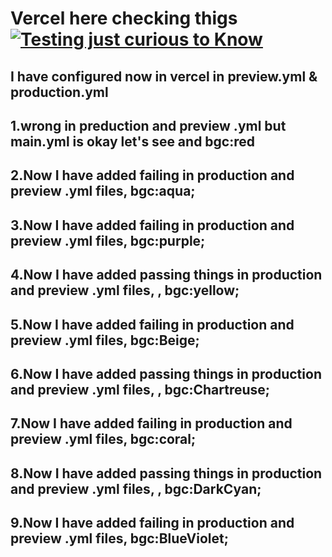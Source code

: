 # Vercel here checking thigs [![Testing just curious to Know](https://github.com/Basudev-Pokharel/github-actions-survives-vercel-fails/actions/workflows/main.yml/badge.svg)](https://github.com/Basudev-Pokharel/github-actions-survives-vercel-fails/actions/workflows/main.yml)

## I have configured now in vercel in **preview.yml** & **production.yml** 

## 1.wrong in preduction and preview .yml but main.yml is okay let's see and bgc:red
## 2.Now I have added failing in production and preview .yml files, bgc:aqua; 
## 3.Now I have added failing in production and preview .yml files, bgc:**purple**; 
## 4.Now I have added passing things in production and preview .yml files, , bgc:yellow; 
## 5.Now I have added failing in production and preview .yml files, bgc:**Beige**; 
## 6.Now I have added passing things in production and preview .yml files, , bgc:Chartreuse; 
## 7.Now I have added failing in production and preview .yml files, bgc:**coral**; 
## 8.Now I have added passing things in production and preview .yml files, , bgc:DarkCyan; 
## 9.Now I have added failing in production and preview .yml files, bgc:**BlueViolet**; 




